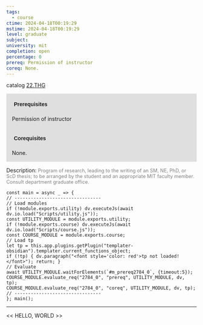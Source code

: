 ```yaml
---
tags:
  - course
ctime: 2024-04-18T00:19:29
mstime: 2024-04-18T00:19:29
level: graduate
subject: 
university: mit
completion: open
percentage: 0
prereq: Permission of instructor
coreq: None.
---
```


catalog [22.THG](http://student.mit.edu/catalog/m22c.html#22.THG)

<span style="display: block; padding: 15px; background-color: rgb(100, 100, 100, 0.2);"><font id="m_prereq2784_0" style="display: block; font-family: Arial, sans-serif; font-weight: bold; padding: 5px">Prerequisites</font><br><span id="prereq2784_0">Permission of instructor</span></span>
<span style="display: block; padding: 15px; background-color: rgb(100, 100, 100, 0.2);"><font id="m_coreq2784_0" style="display: block; font-family: Arial, sans-serif; font-weight: bold; padding: 5px">Corequisites</font><br><span id="coreq2784_0">None.</span></span>

<font style="">Description:</font>
<font style="color: grey; font-size: 0.8rem;">Program of research, leading to the writing of an SM, NE, PhD, or ScD thesis; to be arranged by the student and an appropriate MIT faculty member. Consult department graduate office.</font>

```dataviewjs
const main = async _ => {
// --------------------------------
// Load modules
if (!module.exports.utility) dv.executeJs(await dv.io.load("Scripts/utility.js"));
const UTILITY_MODULE = module.exports.utility;
if (!module.exports.course) dv.executeJs(await dv.io.load("Scripts/course.js"));
const COURSE_MODULE = module.exports.course;
// Load tp
let tp = this.app.plugins.getPlugin("templater-obsidian").templater.current_functions_object;
if (!tp) { dv.paragraph("<font style='color: red'>tp not loaded!</font>"); return; }
// Evaluate
await UTILITY_MODULE.waitForElements(`#m_prereq2784_0`, {timeout:5});
COURSE_MODULE.evaluate_req("2784_0", "prereq", UTILITY_MODULE, dv, tp);
COURSE_MODULE.evaluate_req("2784_0", "coreq", UTILITY_MODULE, dv, tp);
// --------------------------------
}; main();
```

---

<< HELLO, WORLD >>
